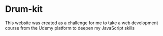 # Drum-kit
This website was created as a challenge for me to take a web development course from the Udemy platform to deepen my JavaScript skills
